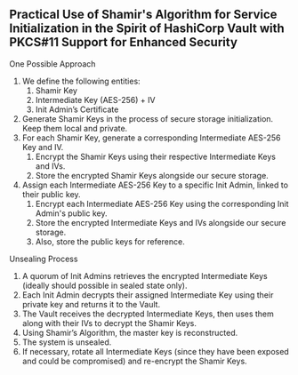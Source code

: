 Practical Use of Shamir's Algorithm for Service Initialization in the Spirit of HashiCorp Vault with PKCS#11 Support for Enhanced Security
---
One Possible Approach

1. We define the following entities:
   1. Shamir Key
   2. Intermediate Key (AES-256) + IV
   3. Init Admin’s Certificate
2. Generate Shamir Keys in the process of secure storage initialization. Keep them local and private.
3. For each Shamir Key, generate a corresponding Intermediate AES-256 Key and IV.
   1. Encrypt the Shamir Keys using their respective Intermediate Keys and IVs.
   2. Store the encrypted Shamir Keys alongside our secure storage.
4. Assign each Intermediate AES-256 Key to a specific Init Admin, linked to their public key.
   1. Encrypt each Intermediate AES-256 Key using the corresponding Init Admin's public key.
   2. Store the encrypted Intermediate Keys and IVs alongside our secure storage.
   3. Also, store the public keys for reference.

Unsealing Process

1. A quorum of Init Admins retrieves the encrypted Intermediate Keys (ideally should possible in sealed state only).
2. Each Init Admin decrypts their assigned Intermediate Key using their private key and returns it to the Vault.
3. The Vault receives the decrypted Intermediate Keys, then uses them along with their IVs to decrypt the Shamir Keys.
4. Using Shamir’s Algorithm, the master key is reconstructed.
5. The system is unsealed.
6. If necessary, rotate all Intermediate Keys (since they have been exposed and could be compromised) and re-encrypt the Shamir Keys.
